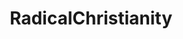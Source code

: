 ---
title: RadicalChristianity
crosslinks:
- Christianity
- TrueChristian
- youtubot
- IAmA
- youtubefactsbot
- Political_Revolution
- AMAAggregator
- u_imguralbumbot
- Catholicism
- PostPoMo
- botwatch
- atheism
- religion
- OpenChristian
- Socialism_101
- livven
- NewCharismaticism
- islamicleft
- AskHistorians
- ShrugLifeSyndicate
---